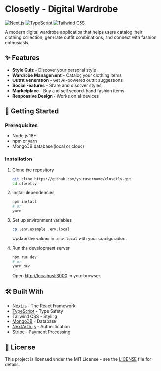 # Closetly - Digital Wardrobe

[![Next.js](https://img.shields.io/badge/Next.js-000000?style=for-the-badge&logo=nextdotjs&logoColor=white)](https://nextjs.org/)
[![TypeScript](https://img.shields.io/badge/TypeScript-3178C6?style=for-the-badge&logo=typescript&logoColor=white)](https://www.typescriptlang.org/)
[![Tailwind CSS](https://img.shields.io/badge/Tailwind_CSS-38B2AC?style=for-the-badge&logo=tailwind-css&logoColor=white)](https://tailwindcss.com/)

A modern digital wardrobe application that helps users catalog their clothing collection, generate outfit combinations, and connect with fashion enthusiasts.

## ✨ Features

- **Style Quiz** - Discover your personal style
- **Wardrobe Management** - Catalog your clothing items
- **Outfit Generation** - Get AI-powered outfit suggestions
- **Social Features** - Share and discover styles
- **Marketplace** - Buy and sell second-hand fashion items
- **Responsive Design** - Works on all devices

## 🚀 Getting Started

### Prerequisites

- Node.js 18+
- npm or yarn
- MongoDB database (local or cloud)

### Installation

1. Clone the repository
   ```bash
   git clone https://github.com/yourusername/closetly.git
   cd closetly
   ```

2. Install dependencies
   ```bash
   npm install
   # or
   yarn
   ```

3. Set up environment variables
   ```bash
   cp .env.example .env.local
   ```
   Update the values in `.env.local` with your configuration.

4. Run the development server
   ```bash
   npm run dev
   # or
   yarn dev
   ```

   Open [http://localhost:3000](http://localhost:3000) in your browser.

## 🛠️ Built With

- [Next.js](https://nextjs.org/) - The React Framework
- [TypeScript](https://www.typescriptlang.org/) - Type Safety
- [Tailwind CSS](https://tailwindcss.com/) - Styling
- [MongoDB](https://www.mongodb.com/) - Database
- [NextAuth.js](https://next-auth.js.org/) - Authentication
- [Stripe](https://stripe.com/) - Payment Processing

## 📝 License

This project is licensed under the MIT License - see the [LICENSE](LICENSE) file for details.
